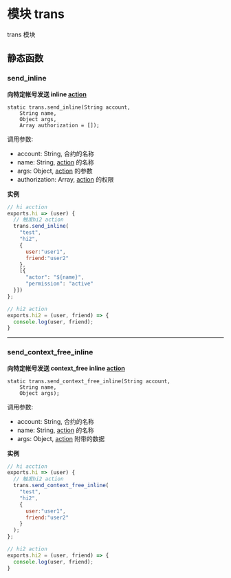 # 模块 trans
trans 模块

## 静态函数

### send_inline
**向特定帐号发送 inline [action](action.md)**

```
static trans.send_inline(String account,
    String name,
    Object args,
    Array authorization = []);
```

调用参数:

- account: String, 合约的名称
- name: String, [action](action.md) 的名称
- args: Object, [action](action.md) 的参数
- authorization: Array, [action](action.md) 的权限

**实例**

```JavaScript
// hi acction
exports.hi => (user) {
  // 触发hi2 action
  trans.send_inline(
    "test", 
    "hi2", 
    {
      user:"user1", 
      friend:"user2"
    }, 
    [{
      "actor": "${name}", 
      "permission": "active"
  }])
};

// hi2 action
exports.hi2 = (user, friend) => {
  console.log(user, friend);
}
```



--------------------------
### send_context_free_inline
**向特定帐号发送 context_free inline [action](action.md)**

```
static trans.send_context_free_inline(String account,
    String name,
    Object args);
```

调用参数:

- account: String, 合约的名称
- name: String, [action](action.md) 的名称
- args: Object, [action](action.md) 附带的数据

**实例**

```JavaScript
// hi acction
exports.hi => (user) {
  // 触发hi2 action
  trans.send_context_free_inline(
    "test", 
    "hi2", 
    { 
      user:"user1", 
      friend:"user2" 
    }
  );
};

// hi2 action
exports.hi2 = (user, friend) => {
  console.log(user, friend);
}
```



